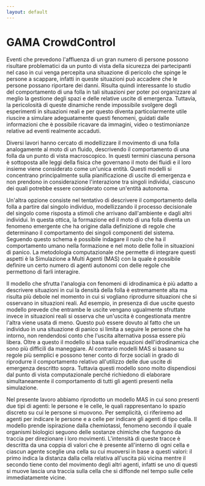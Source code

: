 ```yaml
---
layout: default
---
```


# GAMA CrowdControl

Eventi che prevedono l'affluenza di un gran numero di persone possono risultare problematici da un punto di vista della sicurezza dei partecipanti nel caso in cui venga percepita una situazione di pericolo che spinge le persone a scappare, infatti in queste situazioni può accadere che le persone possano riportare dei danni. Risulta quindi interessante lo studio del comportamento di una folla in tali situazioni per poter poi organizzare al meglio la gestione degli spazi e delle relative uscite di emergenza. Tuttavia, la pericolosità di queste dinamiche rende impossibile svolgere degli esperimenti in situazioni reali e per questo diventa particolarmente utile riuscire a simulare adeguatamente questi fenomeni, guidati dalle informazioni che è possibile ricavare da immagini, video o testimonianze relative ad eventi realmente accaduti. 

Diversi lavori hanno cercato di modellizzare il movimento di una folla analogamente al moto di un fluido, descrivendo il comportamento di una folla da un punto di vista macroscopico. In questi termini ciascuna persona è sottoposta alle leggi della fisica che governano il moto dei fluidi e il loro insieme viene considerato come un'unica entità. Questi modelli si concentrano principalmente sulla pianificazione di uscite di emergenza e non prendono in considerazione l'interazione tra singoli individui, ciascuno dei quali potrebbe essere considerato come un'entità autonoma. 

Un'altra opzione consiste nel tentativo di descrivere il comportamento della folla a partire dal singolo individuo, modellizzando il processo decisionale del singolo come risposta a stimoli che arrivano dall'ambiente e dagli altri individui. In questa ottica, la formazione ed il moto di una folla diventa un fenomeno emergente che ha origine dalla definizione di regole che determinano il comportamento dei singoli componenti del sistema. Seguendo questo schema è possibile indagare il ruolo che ha il comportamento umano nella formazione e nel moto delle folle in situazioni di panico. La metodologia computazionale che permette di integrare questi aspetti è la Simulazione a Multi Agenti (MAS) con la quale è possibile definire un certo numero di agenti autonomi con delle regole che permettono di farli interagire.

Il modello che sfrutta l'analogia con fenomeni di idrodinamica è più adatto a descrivere situazioni in cui la densità della folla è estremamente alta ma risulta più debole nel momento in cui si vogliano riprodurre situazioni che si osservano in situazioni reali. Ad esempio, in presenza di due uscite questo modello prevede che entrambe le uscite vengano ugualmente sfruttate invece in situazioni reali si osserva che un'uscita è congestionata mentre l'altra viene usata di meno. Questo può essere dovuto al fatto che un individuo in una situazione di panico si limita a seguire le persone che ha intorno, non rendendosi conto che l'uscita alternativa possa essere più libera. Oltre a questo il modello si basa sulle equazioni dell'idrodinamica che sono più difficili da maneggiare. Al contrario modelli MAS si basano su regole più semplici e possono tener conto di forze sociali in grado di riprodurre il comportamento  relativo all'utilizzo delle due uscite di emergenza descritto sopra. Tuttavia questi modello sono molto dispendiosi dal punto di vista computazionale perché richiedono di elaborare simultaneamente il comportamento di tutti gli agenti presenti nella simulazione.

Nel presente lavoro abbiamo riprodotto un modello MAS in cui sono presenti due tipi di agenti: le persone e le celle, le quali rappresentano lo spazio discreto su cui le persone si muovono. Per semplicità, ci riferiremo ad agenti per indicare le persone e a celle per indicare gli agenti di tipo cella. Il modello prende ispirazione dalla chemiotassi, fenomeno secondo il quale organismi biologici seguono delle sostanze chimiche che fungono da traccia per direzionare i loro movimenti. L'intensità di queste tracce è descritta da una coppia di valori che è presente all'interno di ogni cella e ciascun agente sceglie una cella su cui muoversi in base a questi valori: il primo indica la distanza dalla cella relativa all'uscita più vicina mentre il secondo tiene conto del movimento degli altri agenti, infatti se uno di questi si muove lascia una traccia sulla cella che si diffonde nel tempo sulle celle immediatamente vicine.
